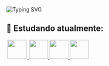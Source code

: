 <img src="https://readme-typing-svg.demolab.com?font=Lora&weight=700&size=22&duration=4000&pause=1000&color=B81808&width=435&lines=Ol%C3%A1+Meu+nome+%C3%A9+Adryan+Maikel!" alt="Typing SVG" />
<!--   [![Typing SVG](https://readme-typing-svg.demolab.com?font=Lora&weight=700&size=22&duration=4000&pause=1000&color=B81808&center=true&width=435&lines=Ol%C3%A1+Meu+nome+%C3%A9+Adryan+Maikel!)](https://git.io/typing-svg) -->

<!--
**AdryanMaikel/AdryanMaikel** is a ✨ _special_ ✨ repository because its `README.md` (this file) appears on your GitHub profile.
Here are some ideas to get you started:

- 🔭 I’m currently working on ...
- 🌱 I’m currently learning ...
- 👯 I’m looking to collaborate on ...
- 🤔 I’m looking for help with ...
- 💬 Ask me about ...
- 📫 How to reach me: ...
- 😄 Pronouns: ...
- ⚡ Fun fact: ...
-->

## 🔧 Estudando atualmente: 
<div style="display: inline">
  <a href="#" target="_blank" title="Python">
    <img width="50" height="50" hspace="3" src="https://img.icons8.com/?size=80&id=lXPUSRCongH1&format=png"/>
  </a>
<!--   <a href="https://www.gamemaker.io/pt-BR" target="_blank" title="GameMaker Studio 2">
    <img width="50" height="50" src="https://github-production-user-asset-6210df.s3.amazonaws.com/118983199/261317428-32018263-24ee-4ea8-93a8-ae0fca554d52.jpeg"/>
  </a> -->
  <a href="#" target="_blank">
    <img width="50" height="50" hspace="0" src="https://upload.wikimedia.org/wikipedia/commons/thumb/6/6a/JavaScript-logo.png/600px-JavaScript-logo.png?20120221235433"/>
  </a>
  <a href="#" target="_blank">
    <img width="50" height="50" hspace="0" src="https://www.w3.org/html/logo/downloads/HTML5_Badge_512.png"/>
  </a>
  <a href="#" target="_blank">
    <img width="50" height="50"src="https://upload.wikimedia.org/wikipedia/commons/thumb/6/62/CSS3_logo.svg/512px-CSS3_logo.svg.png?20210705212817"/>
  </a>
</div>
